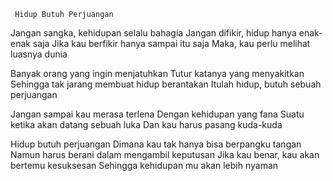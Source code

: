      Hidup Butuh Perjuangan
Jangan sangka, kehidupan selalu bahagia
Jangan difikir, hidup hanya enak-enak saja
Jika kau berfikir hanya sampai itu saja
Maka, kau perlu melihat luasnya dunia

Banyak orang yang ingin menjatuhkan
Tutur katanya yang menyakitkan
Sehingga tak jarang membuat hidup berantakan
Itulah hidup, butuh sebuah perjuangan

Jangan sampai kau merasa terlena
Dengan kehidupan yang fana
Suatu ketika akan datang sebuah luka
Dan kau harus pasang kuda-kuda

Hidup butuh perjuangan
Dimana kau tak hanya bisa berpangku tangan
Namun harus berani dalam mengambil keputusan
Jika kau benar, kau akan bertemu kesuksesan
Sehingga kehidupan mu akan lebih nyaman
